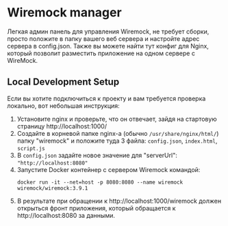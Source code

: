 # Wiremock manager

Легкая админ панель для управления Wiremock, не требует сборки, просто положите в папку вашего веб сервера и настройте адрес сервера в config.json.
Также вы можете найти тут конфиг для Nginx, который позволит разместить приложение на одном сервере с WireMock.

## Local Development Setup

Если вы хотите подключиться к проекту и вам требуется проверка локально, вот небольшая инструкция:

1. Установите nginx и проверьте, что он отвечает, зайдя на стартовую страницу http://localhost:1000/
2. Создайте в корневой папке nginx-а (обычно `/usr/share/nginx/html/`) папку "wiremock" и положите туда 3 файла: `config.json`, `index.html`, `script.js`
3. В `config.json` задайте новое значение для "serverUrl": `"http://localhost:8080"`
4. Запустите Docker контейнер с сервером Wiremock командой:
   ```
   docker run -it --net=host -p 8080:8080 --name wiremock wiremock/wiremock:3.9.1
   ```
5. В результате при обращении к http://localhost:1000/wiremock должен открыться фронт приложения, который обращается к http://localhost:8080 за данными.
